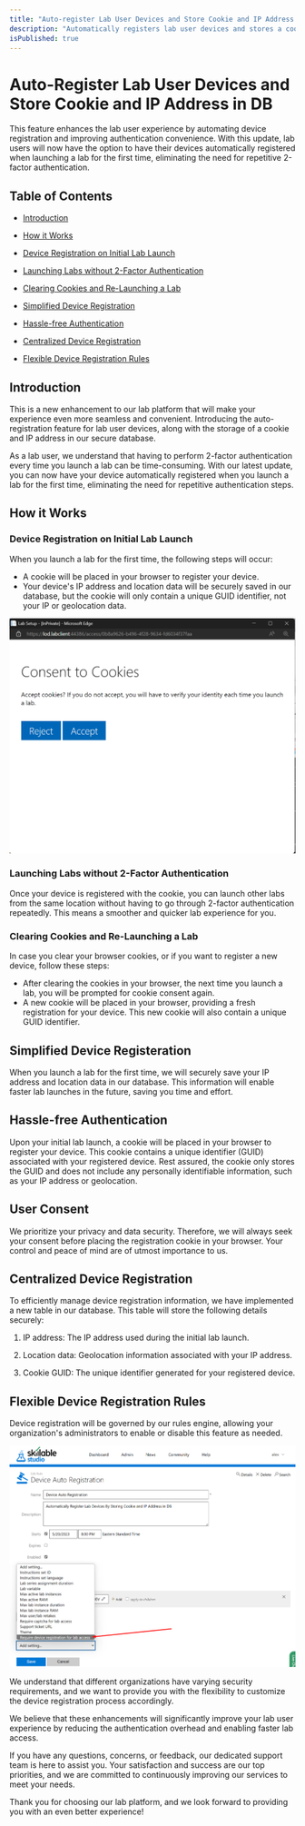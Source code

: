 ```yaml
---
title: "Auto-register Lab User Devices and Store Cookie and IP Address in Database"
description: "Automatically registers lab user devices and stores a cookie in their browser upon the initial lab launch."
isPublished: true
---
```


# Auto-Register Lab User Devices and Store Cookie and IP Address in DB

This feature enhances the lab user experience by automating device registration and improving authentication convenience. With this update, lab users will now have the option to have their devices automatically registered when launching a lab for the first time, eliminating the need for repetitive 2-factor authentication.

## Table of Contents

* [Introduction](#introduction)

* [How it Works](#how-it-works)

* [Device Registration on Initial Lab Launch](#device-registration-on-initial-lab-launch)

* [Launching Labs without 2-Factor Authentication](#launching-labs-without-2-factor-authentication)

* [Clearing Cookies and Re-Launching a Lab](#clearing-cookies-and-re-launching-a-lab)

* [Simplified Device Registration](#simplified-device-registeration)

* [Hassle-free Authentication](#hassle-free-authentication)

* [Centralized Device Registration](#centralized-device-registration)

* [Flexible Device Registration Rules](#flexible-device-registration-rules)

## Introduction

This is a new enhancement to our lab platform that will make your experience even more seamless and convenient. Introducing the auto-registration feature for lab user devices, along with the storage of a cookie and IP address in our secure database.

As a lab user, we understand that having to perform 2-factor authentication every time you launch a lab can be time-consuming. With our latest update, you can now have your device automatically registered when you launch a lab for the first time, eliminating the need for repetitive authentication steps.

## How it Works

### Device Registration on Initial Lab Launch

When you launch a lab for the first time, the following steps will occur:

* A cookie will be placed in your browser to register your device.
* Your device's IP address and location data will be securely saved in our database, but the cookie will only contain a unique GUID identifier, not your IP or geolocation data.

![Alt text](<images/Cookie Consent.png>)

### Launching Labs without 2-Factor Authentication

Once your device is registered with the cookie, you can launch other labs from the same location without having to go through 2-factor authentication repeatedly. This means a smoother and quicker lab experience for you.

### Clearing Cookies and Re-Launching a Lab

In case you clear your browser cookies, or if you want to register a new device, follow these steps:

* After clearing the cookies in your browser, the next time you launch a lab, you will be prompted for cookie consent again.
* A new cookie will be placed in your browser, providing a fresh registration for your device. This new cookie will also contain a unique GUID identifier.


## Simplified Device Registeration

When you launch a lab for the first time, we will securely save your IP address and location data in our database. This information will enable faster lab launches in the future, saving you time and effort.

## Hassle-free Authentication

Upon your initial lab launch, a cookie will be placed in your browser to register your device. This cookie contains a unique identifier (GUID) associated with your registered device. Rest assured, the cookie only stores the GUID and does not include any personally identifiable information, such as your IP address or geolocation.

## User Consent

We prioritize your privacy and data security. Therefore, we will always seek your consent before placing the registration cookie in your browser. Your control and peace of mind are of utmost importance to us.

##  Centralized Device Registration

To efficiently manage device registration information, we have implemented a new table in our database. This table will store the following details securely:

1. IP address: The IP address used during the initial lab launch.

1. Location data: Geolocation information associated with your IP address.

1. Cookie GUID: The unique identifier generated for your registered device.

## Flexible Device Registration Rules

Device registration will be governed by our rules engine, allowing your organization's administrators to enable or disable this feature as needed. 

![Alt text](<images/Rules Engine.png>)
 
We understand that different organizations have varying security requirements, and we want to provide you with the flexibility to customize the device registration process accordingly.

We believe that these enhancements will significantly improve your lab user experience by reducing the authentication overhead and enabling faster lab access.

If you have any questions, concerns, or feedback, our dedicated support team is here to assist you. Your satisfaction and success are our top priorities, and we are committed to continuously improving our services to meet your needs.

Thank you for choosing our lab platform, and we look forward to providing you with an even better experience!
